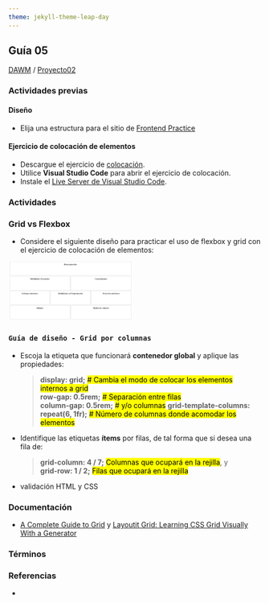 ```yaml
---
theme: jekyll-theme-leap-day
---
```


## Guía 05

[DAWM](/DAWM/) / [Proyecto02](/DAWM/proyectos/2023/proyecto02)

### Actividades previas

#### Diseño

* Elija una estructura para el sitio de [Frontend Practice](https://www.frontendpractice.com/projects)

#### Ejercicio de colocación de elementos

* Descargue el ejercicio de [colocación](ejercicios/colocacion.zip). 
* Utilice **Visual Studio Code** para abrir el ejercicio de colocación.
* Instale el [Live Server de Visual Studio Code](https://www.geeksforgeeks.org/how-to-enable-live-server-on-visual-studio-code/).

### Actividades

### Grid vs Flexbox

* Considere el siguiente diseño para practicar el uso de flexbox y grid con el ejercicio de colocación de elementos:

<img src="imagenes/diseno.png" alt="diseño" width="49%">

### `Guía de diseño - Grid por columnas` 

* Escoja la etiqueta que funcionará **contenedor global** y aplique las propiedades:

	> __display: grid;__ <mark># Cambia el modo de colocar los elementos internos a grid</mark><br>
	> __row-gap: 0.5rem;__ <mark># Separación entre filas</mark><br>
	> __column-gap: 0.5rem;__ <mark># y/o columnas</mark>
	>  __grid-template-columns: repeat(6, 1fr);__ <mark># Número de columnas donde acomodar los elementos</mark>

* Identifique las etiquetas **ítems** por filas, de tal forma que si desea una fila de:
	> __grid-column: 4 / 7;__ <mark>Columnas que ocupará en la rejilla</mark>, y<br>
	> __grid-row: 1 / 2;__ <mark>Filas que ocupará en la rejilla</mark>

* validación HTML y CSS 

### Documentación

*  [A Complete Guide to Grid](https://css-tricks.com/snippets/css/complete-guide-grid/) y [Layoutit Grid: Learning CSS Grid Visually With a Generator](https://css-tricks.com/layoutit-grid-learning-css-grid-visually-with-a-generator/)

### Términos


### Referencias

* 